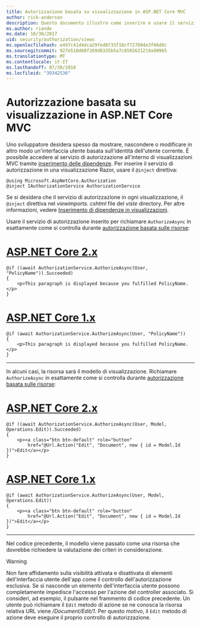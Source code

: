 ```yaml
---
title: Autorizzazione basata su visualizzazione in ASP.NET Core MVC
author: rick-anderson
description: Questo documento illustra come inserire e usare il servizio di autorizzazione all'interno di una visualizzazione Razor di ASP.NET Core.
ms.author: riande
ms.date: 10/30/2017
uid: security/authorization/views
ms.openlocfilehash: e497c41d4dca29fed8733f18cf727804e3f06d8c
ms.sourcegitcommit: 927e510d68f269d8335b5a7c8592621219a90965
ms.translationtype: MT
ms.contentlocale: it-IT
ms.lasthandoff: 07/30/2018
ms.locfileid: "39342536"
---
```

# <a name="view-based-authorization-in-aspnet-core-mvc"></a>Autorizzazione basata su visualizzazione in ASP.NET Core MVC

Uno sviluppatore desidera spesso da mostrare, nascondere o modificare in altro modo un'interfaccia utente basata sull'identità dell'utente corrente. È possibile accedere al servizio di autorizzazione all'interno di visualizzazioni MVC tramite [inserimento delle dipendenze](xref:fundamentals/dependency-injection). Per inserire il servizio di autorizzazione in una visualizzazione Razor, usare il `@inject` direttiva:

```cshtml
@using Microsoft.AspNetCore.Authorization
@inject IAuthorizationService AuthorizationService
```

Se si desidera che il servizio di autorizzazione in ogni visualizzazione, il `@inject` direttiva nel *viewimports. cshtml* file del *viste* directory. Per altre informazioni, vedere [Inserimento di dipendenze in visualizzazioni](xref:mvc/views/dependency-injection).

Usare il servizio di autorizzazione inserito per richiamare `AuthorizeAsync` in esattamente come si controlla durante [autorizzazione basata sulle risorse](xref:security/authorization/resourcebased#security-authorization-resource-based-imperative):

# <a name="aspnet-core-2xtabaspnetcore2x"></a>[ASP.NET Core 2.x](#tab/aspnetcore2x)

```cshtml
@if ((await AuthorizationService.AuthorizeAsync(User, "PolicyName")).Succeeded)
{
    <p>This paragraph is displayed because you fulfilled PolicyName.</p>
}
```

# <a name="aspnet-core-1xtabaspnetcore1x"></a>[ASP.NET Core 1.x](#tab/aspnetcore1x)

```cshtml
@if (await AuthorizationService.AuthorizeAsync(User, "PolicyName"))
{
    <p>This paragraph is displayed because you fulfilled PolicyName.</p>
}
```

---

In alcuni casi, la risorsa sarà il modello di visualizzazione. Richiamare `AuthorizeAsync` in esattamente come si controlla durante [autorizzazione basata sulle risorse](xref:security/authorization/resourcebased#security-authorization-resource-based-imperative):

# <a name="aspnet-core-2xtabaspnetcore2x"></a>[ASP.NET Core 2.x](#tab/aspnetcore2x)

```cshtml
@if ((await AuthorizationService.AuthorizeAsync(User, Model, Operations.Edit)).Succeeded)
{
    <p><a class="btn btn-default" role="button"
        href="@Url.Action("Edit", "Document", new { id = Model.Id })">Edit</a></p>
}
```

# <a name="aspnet-core-1xtabaspnetcore1x"></a>[ASP.NET Core 1.x](#tab/aspnetcore1x)

```cshtml
@if (await AuthorizationService.AuthorizeAsync(User, Model, Operations.Edit))
{
    <p><a class="btn btn-default" role="button"
        href="@Url.Action("Edit", "Document", new { id = Model.Id })">Edit</a></p>
}
```

---

Nel codice precedente, il modello viene passato come una risorsa che dovrebbe richiedere la valutazione dei criteri in considerazione.

> [!WARNING]
> Non fare affidamento sulla visibilità attivata e disattivata di elementi dell'interfaccia utente dell'app come il controllo dell'autorizzazione esclusiva. Se si nasconde un elemento dell'interfaccia utente possono completamente impedisce l'accesso per l'azione del controller associato. Si consideri, ad esempio, il pulsante nel frammento di codice precedente. Un utente può richiamare il `Edit` metodo di azione se ne conosca la risorsa relativa URL viene */Document/Edit/1*. Per questo motivo, il `Edit` metodo di azione deve eseguire il proprio controllo di autorizzazione.
